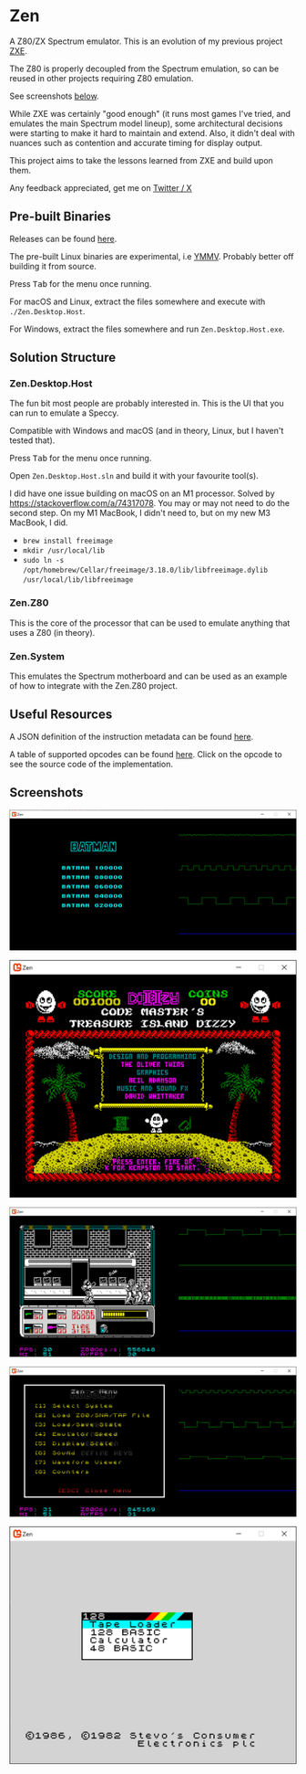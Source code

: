 # Zen

A Z80/ZX Spectrum emulator. This is an evolution of my previous project <a href="https://github.com/stevehjohn/ZXE">ZXE</a>.

The Z80 is properly decoupled from the Spectrum emulation, so can be reused in other projects requiring Z80 emulation.

See screenshots <a href="#screenshots">below</a>.

While ZXE was certainly "good enough" (it runs most games I've tried, and emulates the main Spectrum model lineup), some architectural
decisions were starting to make it hard to maintain and extend. Also, it didn't deal with nuances such as contention and accurate timing
for display output.

This project aims to take the lessons learned from ZXE and build upon them.

Any feedback appreciated, get me on <a href="https://x.com/SteveHuwJohn">Twitter / X</a>

## Pre-built Binaries

Releases can be found <a href="https://github.com/stevehjohn/Zen/releases">here</a>.

The pre-built Linux binaries are experimental, i.e <a href="https://en.wiktionary.org/wiki/your_mileage_may_vary">YMMV</a>. Probably better off building it from source.

Press <kbd>Tab</kbd> for the menu once running.

For macOS and Linux, extract the files somewhere and execute with `./Zen.Desktop.Host`.

For Windows, extract the files somewhere and run `Zen.Desktop.Host.exe`.

## Solution Structure

### Zen.Desktop.Host

The fun bit most people are probably interested in. This is the UI that you can run to emulate a Speccy.

Compatible with Windows and macOS (and in theory, Linux, but I haven't tested that).

Press <kbd>Tab</kbd> for the menu once running.

Open `Zen.Desktop.Host.sln` and build it with your favourite tool(s).

I did have one issue building on macOS on an M1 processor. Solved by https://stackoverflow.com/a/74317078.
You may or may not need to do the second step. On my M1 MacBook, I didn't need to, but on my new M3 MacBook, I did.

- `brew install freeimage`
- `mkdir /usr/local/lib`
- `sudo ln -s /opt/homebrew/Cellar/freeimage/3.18.0/lib/libfreeimage.dylib /usr/local/lib/libfreeimage`

### Zen.Z80

This is the core of the processor that can be used to emulate anything that uses a Z80 (in theory).

### Zen.System

This emulates the Spectrum motherboard and can be used as an example of how to integrate with the Zen.Z80 project.

## Useful Resources

A JSON definition of the instruction metadata can be found <a href="https://github.com/stevehjohn/Zen/blob/master/Documentation/Instructions.json">here</a>.

A table of supported opcodes can be found <a href="https://stevehjohn.github.io/Zen/SupportedOpCodes.html">here</a>. Click on the opcode to see the source code of the implementation.

<a id="Screenshots" />

## Screenshots

![Batman with Waveform Visualiser](Images/batman-waveform.png)

![Treasure Island Dizzy](Images/dizzy.png)

![Robocop with Waveform Visualiser](Images/robocop.png)

![Robocop with System Menu](Images/robocop-menu.png)

![128 Boot Screen](Images/128-boot.png)
